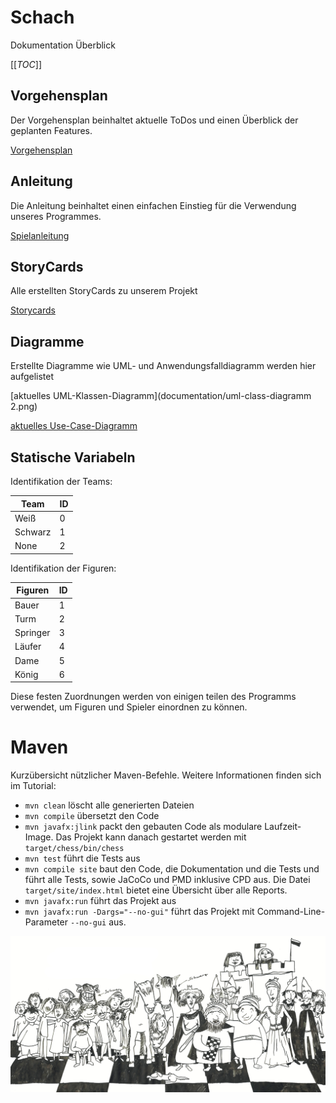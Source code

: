 # Schach

Dokumentation Überblick

[[_TOC_]]

## Vorgehensplan

Der Vorgehensplan beinhaltet aktuelle ToDos und einen Überblick der geplanten Features.

[Vorgehensplan](documentation/Vorgehensplan.pdf)

## Anleitung

Die Anleitung beinhaltet einen einfachen Einstieg für die Verwendung unseres Programmes.

[Spielanleitung](documentation/Anleitung.pdf)

## StoryCards

Alle erstellten StoryCards zu unserem Projekt

[Storycards](documentation/Story%20Cards)

## Diagramme

Erstellte Diagramme wie UML- und Anwendungsfalldiagramm werden hier aufgelistet

[aktuelles UML-Klassen-Diagramm](documentation/uml-class-diagramm 2.png)

[aktuelles Use-Case-Diagramm](https://projects.isp.uni-luebeck.de/gruppe-10/schach/-/blob/main/documentation/Use_Case_Diagramm.PNG)

## Statische Variabeln

Identifikation der Teams:

| Team | ID |
| ---      |  ------  |
| Weiß     | 0        |
| Schwarz  | 1        |
| None     | 2        |

Identifikation der Figuren:

| Figuren | ID |
| ---       |  ------  |
| Bauer     | 1        |
| Turm      | 2        |
| Springer  | 3        |
| Läufer    | 4        |
| Dame      | 5        |
| König     | 6        |

Diese festen Zuordnungen werden von einigen teilen des Programms verwendet, um Figuren und Spieler einordnen zu können.

# Maven

Kurzübersicht nützlicher Maven-Befehle. Weitere Informationen finden sich im Tutorial:

* `mvn clean` löscht alle generierten Dateien
* `mvn compile` übersetzt den Code
* `mvn javafx:jlink` packt den gebauten Code als modulare Laufzeit-Image. Das Projekt kann danach gestartet werden mit `target/chess/bin/chess`
* `mvn test` führt die Tests aus
* `mvn compile site` baut den Code, die Dokumentation und die Tests und führt alle Tests, sowie JaCoCo und PMD inklusive CPD aus. Die Datei `target/site/index.html` bietet eine Übersicht über alle Reports.
* `mvn javafx:run` führt das Projekt aus
* `mvn javafx:run -Dargs="--no-gui"` führt das Projekt mit Command-Line-Parameter `--no-gui` aus.

![Bildtext](documentation/images/ReadMe_banner.jpg "Banner")